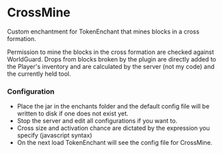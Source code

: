 # CrossMine
Custom enchantment for TokenEnchant that mines blocks in a cross formation.

Permission to mine the blocks in the cross formation are checked against WorldGuard.
Drops from blocks broken by the plugin are directly added to the Player's inventory and are calculated by the server (not my code) and the currently held tool.

### Configuration
+ Place the jar in the enchants folder and the default config file will be written to disk if one does not exist yet.
+ Stop the server and edit all configurations if you want to.
+ Cross size and activation chance are dictated by the expression you specify (javascript syntax)
+ On the next load TokenEnchant will see the config file for CrossMine.